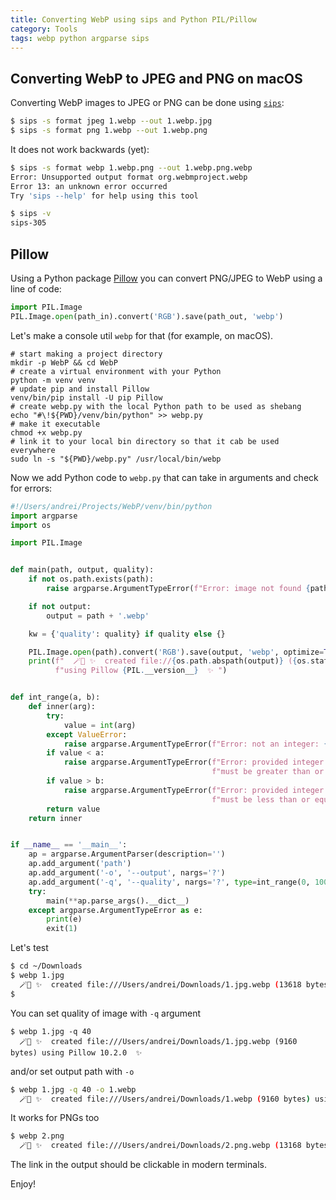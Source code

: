 ```yaml
---
title: Converting WebP using sips and Python PIL/Pillow
category: Tools
tags: webp python argparse sips
---
```


## Converting WebP to JPEG and PNG on macOS

Converting WebP images to JPEG or PNG can be done using [`sips`](https://til.simonwillison.net/macos/sips):

```sh
$ sips -s format jpeg 1.webp --out 1.webp.jpg
$ sips -s format png 1.webp --out 1.webp.png
```

It does not work backwards (yet):

```sh
$ sips -s format webp 1.webp.png --out 1.webp.png.webp
Error: Unsupported output format org.webmproject.webp
Error 13: an unknown error occurred
Try 'sips --help' for help using this tool

$ sips -v
sips-305
```

## Pillow

Using a Python package [Pillow](https://pypi.org/project/pillow/) you can convert PNG/JPEG to WebP using a line of code:

```py
import PIL.Image
PIL.Image.open(path_in).convert('RGB').save(path_out, 'webp')
```

Let's make a console util `webp` for that (for example, on macOS).

```shell
# start making a project directory
mkdir -p WebP && cd WebP
# create a virtual environment with your Python
python -m venv venv
# update pip and install Pillow
venv/bin/pip install -U pip Pillow
# create webp.py with the local Python path to be used as shebang
echo "#\!${PWD}/venv/bin/python" >> webp.py
# make it executable
chmod +x webp.py
# link it to your local bin directory so that it cab be used everywhere
sudo ln -s "${PWD}/webp.py" /usr/local/bin/webp
```

Now we add Python code to `webp.py` that can take in arguments and check for errors:

```py
#!/Users/andrei/Projects/WebP/venv/bin/python
import argparse
import os

import PIL.Image


def main(path, output, quality):
    if not os.path.exists(path):
        raise argparse.ArgumentTypeError(f"Error: image not found {path!r}")

    if not output:
        output = path + '.webp'

    kw = {'quality': quality} if quality else {}

    PIL.Image.open(path).convert('RGB').save(output, 'webp', optimize=True, **kw)
    print(f"  🪄💫 ✨  created file://{os.path.abspath(output)} ({os.stat(output).st_size} bytes) "
          f"using Pillow {PIL.__version__}  ✨ ")


def int_range(a, b):
    def inner(arg):
        try:
            value = int(arg)
        except ValueError:
            raise argparse.ArgumentTypeError(f"Error: not an integer: {arg!r}")
        if value < a:
            raise argparse.ArgumentTypeError(f"Error: provided integer {value} "
                                             f"must be greater than or equal to {a}")
        if value > b:
            raise argparse.ArgumentTypeError(f"Error: provided integer {value} "
                                             f"must be less than or equal to {b}")
        return value
    return inner


if __name__ == '__main__':
    ap = argparse.ArgumentParser(description='')
    ap.add_argument('path')
    ap.add_argument('-o', '--output', nargs='?')
    ap.add_argument('-q', '--quality', nargs='?', type=int_range(0, 100))
    try:
        main(**ap.parse_args().__dict__)
    except argparse.ArgumentTypeError as e:
        print(e)
        exit(1)
```

Let's test

```sh
$ cd ~/Downloads
$ webp 1.jpg
  🪄💫 ✨  created file:///Users/andrei/Downloads/1.jpg.webp (13618 bytes) using Pillow 10.2.0  ✨ 
$
```

You can set quality of image with `-q` argument

```shell
$ webp 1.jpg -q 40
  🪄💫 ✨  created file:///Users/andrei/Downloads/1.jpg.webp (9160 bytes) using Pillow 10.2.0  ✨ 
```

and/or set output path with `-o`

```sh
$ webp 1.jpg -q 40 -o 1.webp
  🪄💫 ✨  created file:///Users/andrei/Downloads/1.webp (9160 bytes) using Pillow 10.2.0  ✨ 
```

It works for PNGs too

```sh
$ webp 2.png
  🪄💫 ✨  created file:///Users/andrei/Downloads/2.png.webp (13168 bytes) using Pillow 10.2.0  ✨ 
```

The link in the output should be clickable in modern terminals. 

Enjoy!
